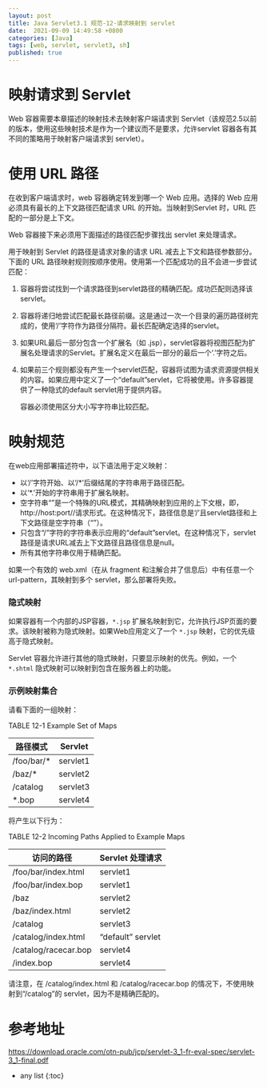 ```yaml
---
layout: post
title: Java Servlet3.1 规范-12-请求映射到 servlet
date:  2021-09-09 14:49:58 +0800
categories: [Java]
tags: [web, servlet, servlet3, sh]
published: true
---
```


# 映射请求到 Servlet

Web 容器需要本章描述的映射技术去映射客户端请求到 Servlet（该规范2.5以前的版本，使用这些映射技术是作为一个建议而不是要求，允许servlet 容器各有其不同的策略用于映射客户端请求到 servlet）。

# 使用 URL 路径

在收到客户端请求时，web 容器确定转发到哪一个 Web 应用。选择的 Web 应用必须具有最长的上下文路径匹配请求 URL 的开始。当映射到Servlet 时，URL 匹配的一部分是上下文。

Web 容器接下来必须用下面描述的路径匹配步骤找出 servlet 来处理请求。

用于映射到 Servlet 的路径是请求对象的请求 URL 减去上下文和路径参数部分。下面的 URL 路径映射规则按顺序使用。使用第一个匹配成功的且不会进一步尝试匹配：

1. 容器将尝试找到一个请求路径到servlet路径的精确匹配。成功匹配则选择该servlet。

2. 容器将递归地尝试匹配最长路径前缀。这是通过一次一个目录的遍历路径树完成的，使用‘/’字符作为路径分隔符。最长匹配确定选择的servlet。

3. 如果URL最后一部分包含一个扩展名（如 .jsp），servlet容器将视图匹配为扩展名处理请求的Servlet。扩展名定义在最后一部分的最后一个‘.’字符之后。

4. 如果前三个规则都没有产生一个servlet匹配，容器将试图为请求资源提供相关的内容。如果应用中定义了一个“default”servlet，它将被使用。许多容器提供了一种隐式的default servlet用于提供内容。

   容器必须使用区分大小写字符串比较匹配。

# 映射规范

在web应用部署描述符中，以下语法用于定义映射：

* 以‘/’字符开始、以‘/*’后缀结尾的字符串用于路径匹配。
* 以‘*.’开始的字符串用于扩展名映射。
* 空字符串“”是一个特殊的URL模式，其精确映射到应用的上下文根，即，http://host:port/<context-root>/请求形式。在这种情况下，路径信息是‘/’且servlet路径和上下文路径是空字符串（“”）。
* 只包含“/”字符的字符串表示应用的“default”servlet。在这种情况下，servlet路径是请求URL减去上下文路径且路径信息是null。
* 所有其他字符串仅用于精确匹配。

如果一个有效的 web.xml（在从 fragment 和注解合并了信息后）中有任意一个url-pattern，其映射到多个 servlet，那么部署将失败。

### 隐式映射

如果容器有一个内部的JSP容器，`*.jsp` 扩展名映射到它，允许执行JSP页面的要求。该映射被称为隐式映射。如果Web应用定义了一个 `*.jsp` 映射，它的优先级高于隐式映射。

Servlet 容器允许进行其他的隐式映射，只要显示映射的优先。例如，一个 `*.shtml` 隐式映射可以映射到包含在服务器上的功能。

### 示例映射集合

请看下面的一组映射：

TABLE 12-1 Example Set of Maps

| 路径模式   | Servlet  |
| ---------- | -------- |
| /foo/bar/* | servlet1 |
| /baz/*     | servlet2 |
| /catalog   | servlet3 |
| *.bop      | servlet4 |

将产生以下行为：

TABLE 12-2 Incoming Paths Applied to Example Maps

| 访问的路径           | Servlet 处理请求  |
| -------------------- | ----------------- |
| /foo/bar/index.html  | servlet1          |
| /foo/bar/index.bop   | servlet1          |
| /baz                 | servlet2          |
| /baz/index.html      | servlet2          |
| /catalog             | servlet3          |
| /catalog/index.html  | “default” servlet |
| /catalog/racecar.bop | servlet4          |
| /index.bop           | servlet4          |

请注意，在 /catalog/index.html 和 /catalog/racecar.bop 的情况下，不使用映射到“/catalog”的 servlet，因为不是精确匹配的。

# 参考地址

https://download.oracle.com/otn-pub/jcp/servlet-3_1-fr-eval-spec/servlet-3_1-final.pdf

* any list
{:toc}